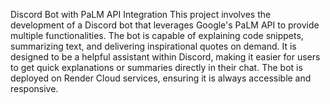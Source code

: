 Discord Bot with PaLM API Integration
This project involves the development of a Discord bot that leverages Google's PaLM API to provide multiple functionalities. The bot is capable of explaining code snippets, summarizing text, and delivering inspirational quotes on demand. It is designed to be a helpful assistant within Discord, making it easier for users to get quick explanations or summaries directly in their chat. The bot is deployed on Render Cloud services, ensuring it is always accessible and responsive.

